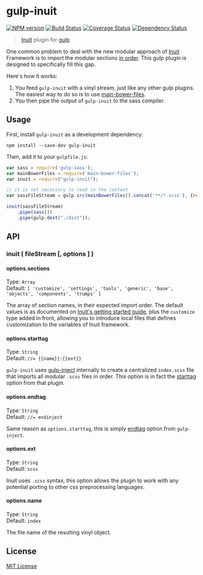# gulp-inuit
[![NPM version][npm-image]][npm-url] [![Build Status][travis-image]][travis-url] [![Coverage Status][coveralls-image]][coveralls-url] [![Dependency Status][depstat-image]][depstat-url]

> [Inuit](https://github.com/inuitcss/getting-started#import-order) plugin for [gulp](https://github.com/wearefractal/gulp)

One common problem to deal with the new modular approach of [Inuit](https://github.com/inuitcss/getting-started#import-order) Framework is to import the modular sections [in order](https://github.com/inuitcss/getting-started#import-order). This gulp plugin is designed to specifically fill this gap.

Here's how it works:

1. You feed `gulp-inuit` with a vinyl stream, just like any other gulp plugins. The easiest way to do so is to use [main-bower-files](https://github.com/ck86/main-bower-files).
2. You then pipe the output of `gulp-inuit` to the sass compiler.

## Usage

First, install `gulp-inuit` as a development dependency:

```shell
npm install --save-dev gulp-inuit
```

Then, add it to your `gulpfile.js`:

```javascript
var sass = require('gulp-sass');
var mainBowerFiles = require('main-bower-files');
var inuit = require("gulp-inuit");

// it is not necessary to read in the content
var sassFileStream = gulp.src(mainBowerFiles().concat('**/*.scss'), {read: false});

inuit(sassFileStream)
	.pipe(sass())
	.pipe(gulp.dest("./dist"));
```

## API

### inuit ( fileStream [, options ] )

#### options.sections
Type: `Array`  
Default: `[
  'customize',
  'settings',
  'tools',
  'generic',
  'base',
  'objects',
  'components',
  'trumps'
]`

The array of section names, in their expected import order. The default values is as documented on [Inuit's getting started guide](https://github.com/inuitcss/getting-started#import-order), plus the `customize` type added in front, allowing you to introduce local files that defines customization to the variables of Inuit framework.

#### options.starttag
Type: `String`  
Default: `//= {{name}}:{{ext}}`

`gulp-inuit` uses [gulp-inject](https://github.com/klei/gulp-inject) internally to create a centralized `index.scss` file that imports all modular `.scss` files in order. This option is in fact the [starttag](https://github.com/klei/gulp-inject#optionsstarttag) option from that plugin.

#### options.endtag
Type: `String`  
Default: `//= endinject`

Same reason as `options.starttag`, this is simply [endtag](https://github.com/klei/gulp-inject#optionsendtag) option from `gulp-inject`.

#### options.ext
Type: `String`  
Default: `scss`

Inuit uses `.scss` syntax, this option allows the plugin to work with any potential porting to other css preprocessing languages.

#### options.name
Type: `String`  
Default: `index`

The file name of the resulting vinyl object.


## License

[MIT License](http://en.wikipedia.org/wiki/MIT_License)

[npm-url]: https://npmjs.org/package/gulp-inuit
[npm-image]: https://badge.fury.io/js/gulp-inuit.png

[travis-url]: http://travis-ci.org/blai/gulp-inuit
[travis-image]: https://secure.travis-ci.org/blai/gulp-inuit.png?branch=master

[coveralls-url]: https://coveralls.io/r/blai/gulp-inuit
[coveralls-image]: https://coveralls.io/repos/blai/gulp-inuit/badge.png

[depstat-url]: https://david-dm.org/blai/gulp-inuit
[depstat-image]: https://david-dm.org/blai/gulp-inuit.png
